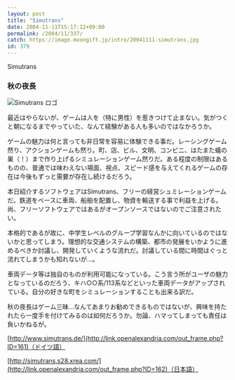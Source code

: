 ```yaml
---
layout: post
title: "Simutrans"
date: 2004-11-11T15:17:12+09:00
permalink: /2004/11/337/
catch: https://image.moongift.jp/intro/20041111-simutrans.jpg
id: 379
---
```

Simutrans  
<!--more-->

### 秋の夜長
  

![Simutrans ロゴ](https://image.moongift.jp/intro/20041111-simutrans.jpg "Simutrans ロゴ")

  

最近はやらないが、ゲームは人を（特に男性）を惹きつけて止まない。気がつくと朝になるまでやっていた、なんて経験がある人も多いのではなかろうか。

  

ゲームの魅力は何と言っても非日常を容易に体験できる事だ。レーシングゲーム然り、アクションゲームも然り。町、店、ビル、文明、コンビニ、はたまた蟻の巣（！）まで作り上げるシミュレーションゲーム然りだ。ある程度の制限はあるものの、普通では味わえない場面、視点、スピード感を与えてくれるゲームの存在は今後もずっと需要が存在し続けるだろう。

  

本日紹介するソフトウェアはSimutrans、フリーの経営シュミレーションゲームだ。鉄道をベースに車両、船舶を配置し、物資を輸送する事で利益を上げる。尚、フリーソフトウェアではあるがオープンソースではないのでご注意されたい。

  

本格的であるが故に、中学生レベルのグループ学習なんかに向いているのではないかと思ってしまう。理想的な交通システムの構築、都市の発展をいかように進めるべきか討議し、開発していくような流れだ。討議している間に時間はぐっと流れてしまうかも知れないが…。

  

車両データ等は独自のものが利用可能になっている。こう言う所がユーザの魅力となっているのだろう、キハ○○系/113系などといった車両データがアップされている。自分の好きな町をシミュレーションすることも出来る訳だ。

  

秋の夜長はゲーム三昧…なんてあまりお勧めできるものではないが、興味を持たれたら一度手を付けてみるのは如何だろうか。勿論、ハマってしまっても責任は負いかねるが。

  

[http://www.simutrans.de/](http://link.openalexandria.com/out_frame.php?ID=161)（ドイツ語）

  

[http://simutrans.s28.xrea.com/](http://link.openalexandria.com/out_frame.php?ID=162)（日本語）

